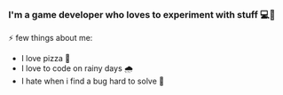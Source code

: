 ### I'm a game developer who loves to experiment with stuff 💻👾

⚡ few things about me:
- I love pizza 🍕
- I love to code on rainy days 🌧
- I hate when i find a bug hard to solve 🐞
